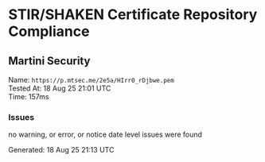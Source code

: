 # STIR/SHAKEN Certificate Repository Compliance

## Martini Security

Name: `https://p.mtsec.me/2e5a/HIrr0_rDjbwe.pem`\
Tested At: 18 Aug 25 21:01 UTC\
Time: 157ms

### Issues

no warning, or error, or notice date level issues were found

Generated: 18 Aug 25 21:13 UTC